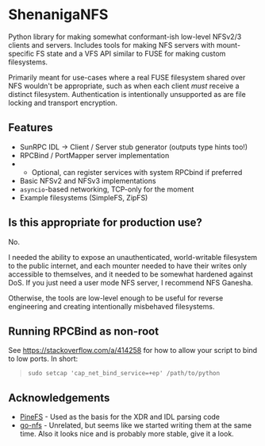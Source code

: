 # ShenanigaNFS

Python library for making somewhat conformant-ish low-level NFSv2/3 clients and servers.
Includes tools for making NFS servers with mount-specific FS state and a 
VFS API similar to FUSE for making custom filesystems.

Primarily meant for use-cases where a real FUSE filesystem shared over NFS
wouldn't be appropriate, such as when each client _must_ receive a distinct
filesystem. Authentication is intentionally unsupported as are file locking and
transport encryption.

## Features

* SunRPC IDL -> Client / Server stub generator (outputs type hints too!)
* RPCBind / PortMapper server implementation
* * Optional, can register services with system RPCbind if preferred
* Basic NFSv2 and NFSv3 implementations
* `asyncio`-based networking, TCP-only for the moment
* Example filesystems (SimpleFS, ZipFS)

## Is this appropriate for production use?
No.

I needed the ability to expose an unauthenticated, world-writable filesystem
to the public internet, and each mounter needed to have their writes only 
accessible to themselves, and it needed to be somewhat hardened against DoS.
If you just need a user mode NFS server, I recommend NFS Ganesha.

Otherwise, the tools are low-level enough to be useful for reverse engineering
and creating intentionally misbehaved filesystems.

## Running RPCBind as non-root
See <https://stackoverflow.com/a/414258> for how to allow your script to bind 
to low ports. In short:

> `sudo setcap 'cap_net_bind_service=+ep' /path/to/python`

## Acknowledgements

* [PineFS](https://www.panix.com/~asl2/software/Pinefs/) - Used as the basis for the 
  XDR and IDL parsing code
* [go-nfs](https://github.com/willscott/go-nfs) - Unrelated, but seems like we started writing 
  them at the same time. Also it looks nice and is probably more stable, give it a look.